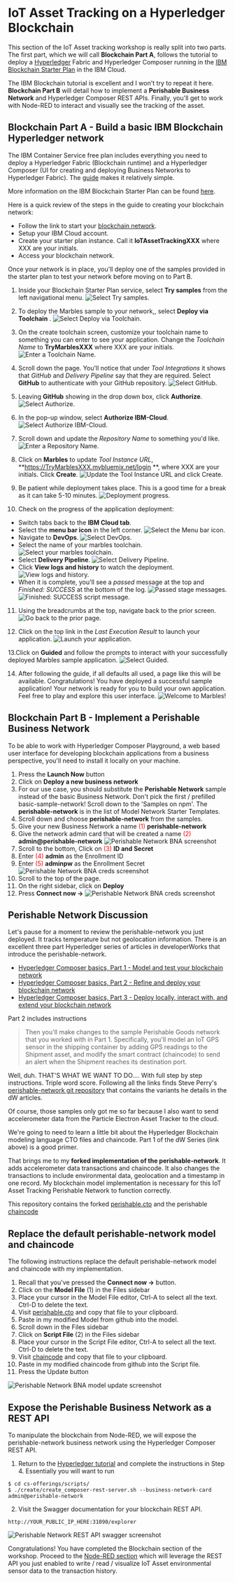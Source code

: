 # IoT Asset Tracking on a Hyperledger Blockchain

This section of the IoT Asset tracking workshop is really split into two parts. The first part, which we will call **Blockchain Part A**, follows the tutorial to deploy a [Hyperledger](https://www.hyperledger.org/) Fabric and Hyperledger Composer running in the [IBM Blockchain Starter Plan](https://www.ibm.com/blockchain/getting-started.html) in the IBM Cloud.

The IBM Blockchain tutorial is excellent and I won't try to repeat it here.  **Blockchain Part B** will detail how to implement a **Perishable Business Network** and Hyperledger Composer REST APIs. Finally, you'll get to work with Node-RED  to interact and visually see the tracking of the asset.

## Blockchain Part A - Build a basic IBM Blockchain Hyperledger network
The IBM Container Service free plan includes everything you need to deploy a Hyperledger Fabric (Blockchain runtime) and a Hyperledger Composer (UI for creating and deploying Business Networks to Hyperledger Fabric).  The [guide](https://www.ibm.com/developerworks/cloud/library/cl-ibm-blockchain-101-quick-start-guide-for-developers-bluemix-trs/index.html) makes it relatively simple. 

More information on the IBM Blockchain Starter Plan can be found [here](https://console.bluemix.net/docs/services/blockchain/dashboard.html#write-code).

Here is a quick review of the steps in the guide  to creating your blockchain network:

* Follow the link to start your [blockchain network](http://www.ibm.com/blockchain/getting-started.html).
* Setup your IBM Cloud account.
* Create your starter plan instance. Call it **IoTAssetTrackingXXX** where XXX are your initials.
* Access your blockchain network.

Once your network is in place, you'll deploy one of the samples provided in the starter plan to test your network before moving on to Part B.
1. Inside your Blockchain Starter Plan service, select **Try samples** from the left navigational menu. 
![Select Try samples.](screenshots/TrySamples.png)

2. To deploy the Marbles sample to your network,, select **Deploy via Toolchain** .
![Select Deploy via Toolchain.](screenshots/DeployMarbles.png)

3.  On the create toolchain screen, customize your toolchain name to something you can enter to see your application. Change the *Toolchain Name* to **TryMarblesXXX** where XXX are your initials.
![Enter a Toolchain Name.](screenshots/ToolchainName.png)

4. Scroll down the page. You'll notice that under *Tool Integrations*  it shows that *GitHub* and *Delivery Pipeline* say that they are required. Select **GitHub** to authenticate with your GitHub repository.
![Select GitHub.](screenshots/SelectGitHub.png)

5. Leaving **GitHub** showing in the drop down box, click **Authorize**.
![Select Authorize.](screenshots/Authorize.png)

6. In the pop-up window, select **Authorize IBM-Cloud**.
![Select Authorize IBM-Cloud.](screenshot/AuthorizeCloud.png)

7. Scroll down and update the *Repository Name* to something you'd like.
![Enter a Repository Name.](screenshots/RepoName.png)

8. Click on **Marbles** to update *Tool Instance URL*, **https://TryMarblesXXX.mybluemix.net/login **, where XXX are your initials. Click **Create**.
![Update the Tool Instance URL and click Create.](screenshots/Create.png)

9. Be patient while deployment takes place. This is a good time for a break as it can take 5-10 minutes.
![Deployment progress.](screenshots/DeploymentProgress.png)

10. Check on the progress of the application deployment:
* Switch tabs back to the **IBM Cloud tab**.
* Select the **menu bar icon** in the left corner.
![Select the Menu bar icon.](screenshots/menubar.png)
* Navigate to **DevOps**.
![Select DevOps.](screenshots/DevOps.png)
* Select the name of your marbles toolchain.
![Select your marbles toolchain.](screenshots/MarblesToolchain.png)
* Select **Delivery Pipeline**.
![Select Delivery Pipeline.](screenshots/DeliveryPipeline.png)
* Click **View logs and history** to watch the deployment.
![View logs and history.](screenshots/ViewLogs.png)
* When it is complete, you'll see a *passed* message at the top and *Finished: SUCCESS* at the bottom of the log.
![Passed stage messages.](screenshot/Passed.png)
![Finished: SUCCESS script message.](screenshots/Success.png)

11. Using the breadcrumbs at the top, navigate back to the prior screen.
![Go back to the prior page.](screenshots/Breadcrumbs.png)

12. Click on the top link in the *Last Execution Result* to launch your application.
![Launch your application.](screenshots/SeeApp.png)

13.Click on **Guided** and follow the prompts to interact with your successfully deployed Marbles sample application.
![Select Guided.](screenshots/Guided.png)

14. After following the guide, if all defaults all used, a page like this will be available. Congratulations! You have deployed a successful sample application! Your network is ready for you to build your own application. Feel free to play and explore this user interface.
![Welcome to Marbles!](screenshots/MarblesUI.png)


## Blockchain Part B - Implement a Perishable Business Network
To be able to work with Hyperledger Composer Playground, a web based user interface for developing blockchain applications from a business perspective, you'll need to install it locally on your machine. 
1. Press the **Launch Now** button
2. Click on **Deploy a new business network**
3. For our use case, you should substitute the **Perishable Network** sample instead of the basic Business Network.  Don't pick the first / prefilled basic-sample-network! Scroll down to the 'Samples on npm'.  The **perishable-network** is in the list of Model Network Starter Templates.  
4. Scroll down and choose **perishable-network** from the samples.
5. Give your new Business Network a name <span style="color:red">(1)</span> **perishable-network**
6. Give the network admin card that will be created a name <span style="color:red">(2)</span> **admin@perishable-network**
![Perishable Network BNA screenshot](screenshots/Perishable-Network-BNA-annotated.png "Hyperledger Composer")
7. Scroll to the bottom, Click on <span style="color:red">(3)</span>  **ID and Secret**
8. Enter <span style="color:red">(4)</span> **admin** as the Enrollment ID
9. Enter <span style="color:red">(5)</span> **adminpw** as the Enrollment Secret
![Perishable Network BNA creds screenshot](screenshots/Perishable-Network-BNA-creds-annotated.png "Hyperledger Composer")
10. Scroll to the top of the page.
11. On the right sidebar, click on **Deploy**
12. Press **Connect now ->**
![Perishable Network BNA creds screenshot](screenshots/Perishable-Network-BNA-ConnectNow.png "Hyperledger Composer")

## Perishable Network Discussion
Let's pause for a moment to review the perishable-network you just deployed.  It tracks temperature but not geolocation information. There is an excellent three part Hyperledger series of articles in developerWorks that introduce the perishable-network.  
* [Hyperledger Composer basics, Part 1 -
Model and test your blockchain network](https://www.ibm.com/developerworks/cloud/library/cl-refine-deploy-your-blockchain-network-with-hyperledger-composer-playground/index.html)
* [Hyperledger Composer basics, Part 2 - Refine and deploy your blockchain network](https://www.ibm.com/developerworks/cloud/library/cl-refine-deploy-your-blockchain-network-with-hyperledger-composer-playground/index.html)
* [Hyperledger Composer basics, Part 3 - Deploy locally, interact with, and extend your blockchain network](https://www.ibm.com/developerworks/cloud/library/cl-deploy-interact-extend-local-blockchain-network-with-hyperledger-composer/index.html)

Part 2 includes instructions

> Then you'll make changes to the sample Perishable Goods network that you worked with in Part 1. Specifically, you'll model an IoT GPS sensor in the shipping container by adding GPS readings to the Shipment asset, and modify the smart contract (chaincode) to send an alert when the Shipment reaches its destination port.

Well, duh. THAT'S WHAT WE WANT TO DO....  With full step by step instructions. Triple word score.  Following all the links finds Steve Perry's [perishable-network git repository](
https://github.com/makotogo/developerWorks) that contains the variants he details in the dW articles.

Of course, those samples only got me so far because I also want to send accelerometer data from the Particle Electron Asset Tracker to the cloud.

We're going to need to learn a little bit about the Hyperledger Blockchain modeling language CTO files and chaincode. Part 1 of the dW Series (link above) is a good primer.

That brings me to my **forked implementation of the perishable-network**.  It adds accelerometer data transactions and chaincode.  It also changes the transactions to include environmental data, geolocation and a timestamp in one record.  My blockchain model implementation is necessary for this IoT Asset Tracking Perishable Network to function correctly.

This repository contains the forked [perishable.cto](IoT-Perishable-Network/perishable.cto) and the perishable [chaincode](IoT-Perishable-Network/logic.js)

## Replace the default perishable-network model and chaincode
The following instructions replace the default perishable-network model and chaincode with my implementation.
1. Recall that you've pressed the **Connect now ->** button.
2. Click on the **Model File** (1) in the Files sidebar
3. Place your cursor in the Model File editor, Ctrl-A to select all the text.  Ctrl-D to delete the text.
4. Visit [perishable.cto](IoT-Perishable-Network/perishable.cto) and copy that file to your clipboard.
5. Paste in my modified Model from github into the model.
6. Scroll down in the Files sidebar
7. Click on **Script File** (2) in the Files sidebar
8. Place your cursor in the Script File editor, Ctrl-A to select all the text. Ctrl-D to delete the text.
9. Visit [chaincode](IoT-Perishable-Network/logic.js) and copy that file to your clipboard.
10. Paste in my modified chaincode from github into the Script file.
11. Press the Update button

![Perishable Network BNA model update screenshot](screenshots/Perishable-Network-BNA-Model-update-annotated.png "Hyperledger Composer Model")


## Expose the Perishable Business Network as a REST API

To manipulate the blockchain from Node-RED, we will expose the perishable-network business network using the Hyperledger Composer REST API.  
1. Return to the [Hyperledger tutorial](https://ibm-blockchain.github.io/interacting/) and complete the instructions in Step 4.  Essentially you will want to run
```
$ cd cs-offerings/scripts/
$ ./create/create_composer-rest-server.sh --business-network-card admin@perishable-network
```
2. Visit the Swagger documentation for your blockchain REST API.
```
http://YOUR_PUBLIC_IP_HERE:31090/explorer
```

![Perishable Network REST API swagger screenshot](screenshots/Perishable-Network-REST-API-swagger.png "Hyperledger Composer REST API")

Congratulations!  You have completed the Blockchain section of the workshop.  Proceed to the [Node-RED section](../Node-RED/README.md) which will leverage the REST API you just enabled to write / read / visualize IoT Asset environmental sensor data to the transaction history.
